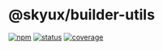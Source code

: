 # @skyux/builder-utils

[![npm](https://img.shields.io/npm/v/@skyux/builder-utils.svg)](https://www.npmjs.com/package/@skyux/builder-utils)
[![status](https://travis-ci.org/blackbaud/skyux-builder-utils.svg?branch=master)](https://travis-ci.org/blackbaud/skyux-builder-utils)
[![coverage](https://codecov.io/gh/blackbaud/skyux-builder-utils/branch/master/graphs/badge.svg?branch=master)](https://codecov.io/gh/blackbaud/skyux-builder-utils/branch/master)
